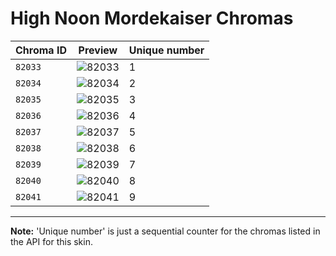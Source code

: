 # High Noon Mordekaiser Chromas

| Chroma ID | Preview | Unique number |
|---|---|---|
| `82033` | ![82033](https://raw.communitydragon.org/latest/plugins/rcp-be-lol-game-data/global/default/v1/champion-chroma-images/82/82033.png) | 1 |
| `82034` | ![82034](https://raw.communitydragon.org/latest/plugins/rcp-be-lol-game-data/global/default/v1/champion-chroma-images/82/82034.png) | 2 |
| `82035` | ![82035](https://raw.communitydragon.org/latest/plugins/rcp-be-lol-game-data/global/default/v1/champion-chroma-images/82/82035.png) | 3 |
| `82036` | ![82036](https://raw.communitydragon.org/latest/plugins/rcp-be-lol-game-data/global/default/v1/champion-chroma-images/82/82036.png) | 4 |
| `82037` | ![82037](https://raw.communitydragon.org/latest/plugins/rcp-be-lol-game-data/global/default/v1/champion-chroma-images/82/82037.png) | 5 |
| `82038` | ![82038](https://raw.communitydragon.org/latest/plugins/rcp-be-lol-game-data/global/default/v1/champion-chroma-images/82/82038.png) | 6 |
| `82039` | ![82039](https://raw.communitydragon.org/latest/plugins/rcp-be-lol-game-data/global/default/v1/champion-chroma-images/82/82039.png) | 7 |
| `82040` | ![82040](https://raw.communitydragon.org/latest/plugins/rcp-be-lol-game-data/global/default/v1/champion-chroma-images/82/82040.png) | 8 |
| `82041` | ![82041](https://raw.communitydragon.org/latest/plugins/rcp-be-lol-game-data/global/default/v1/champion-chroma-images/82/82041.png) | 9 |

---

**Note:** 'Unique number' is just a sequential counter for the chromas listed in the API for this skin.